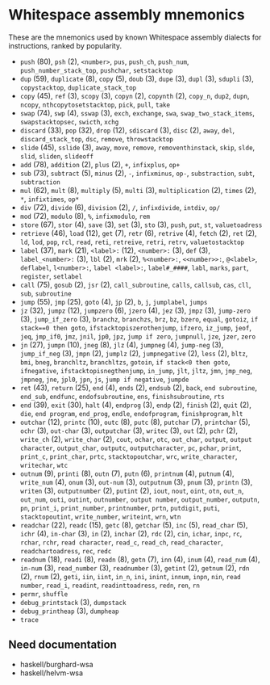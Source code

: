 # Whitespace assembly mnemonics

<!-- Generated by tools/generate_assembly.jq; DO NOT EDIT. -->

These are the mnemonics used by known Whitespace assembly dialects for
instructions, ranked by popularity.

- `push` (80), `psh` (2), `<number>`, `pus`, `push_ch`, `push_num`, `push_number_stack_top`, `pushchar`, `setstacktop`
- `dup` (59), `duplicate` (8), `copy` (5), `doub` (3), `dupe` (3), `dupl` (3), `sdupli` (3), `copystacktop`, `duplicate_stack_top`
- `copy` (45), `ref` (3), `scopy` (3), `copyn` (2), `copynth` (2), `copy_n`, `dup2`, `dupn`, `ncopy`, `nthcopytosetstacktop`, `pick`, `pull`, `take`
- `swap` (74), `swp` (4), `sswap` (3), `exch`, `exchange`, `swa`, `swap_two_stack_items`, `swapstacktopsec`, `swicth`, `xchg`
- `discard` (33), `pop` (32), `drop` (12), `sdiscard` (3), `disc` (2), `away`, `del`, `discard_stack_top`, `dsc`, `remove`, `throwstacktop`
- `slide` (45), `sslide` (3), `away`, `move`, `remove`, `removenthinstack`, `skip`, `slde`, `slid`, `sliden`, `slideoff`
- `add` (78), `addition` (2), `plus` (2), `+`, `infixplus`, `op+`
- `sub` (73), `subtract` (5), `minus` (2), `-`, `infixminus`, `op-`, `substraction`, `subt`, `subtraction`
- `mul` (62), `mult` (8), `multiply` (5), `multi` (3), `multiplication` (2), `times` (2), `*`, `infixtimes`, `op*`
- `div` (72), `divide` (6), `division` (2), `/`, `infixdivide`, `intdiv`, `op/`
- `mod` (72), `modulo` (8), `%`, `infixmodulo`, `rem`
- `store` (67), `stor` (4), `save` (3), `set` (3), `sto` (3), `push`, `put`, `st`, `valuetoadress`
- `retrieve` (46), `load` (12), `get` (7), `retr` (6), `retrive` (4), `fetch` (2), `ret` (2), `ld`, `lod`, `pop`, `rcl`, `read`, `reti`, `retreive`, `retri`, `retrv`, `valuetostacktop`
- `label` (37), `mark` (21), `<label>:` (12), `<number>:` (3), `def` (3), `label_<number>:` (3), `lbl` (2), `mrk` (2), `%<number>:`, `<<number>>:`, `@<label>`, `deflabel`, `l<number>:`, `label <label>:`, `label#_####`, `labl`, `marks`, `part`, `register`, `setlabel`
- `call` (75), `gosub` (2), `jsr` (2), `call_subroutine`, `calls`, `callsub`, `cas`, `cll`, `sub`, `subroutine`
- `jump` (55), `jmp` (25), `goto` (4), `jp` (2), `b`, `j`, `jumplabel`, `jumps`
- `jz` (32), `jumpz` (12), `jumpzero` (6), `jzero` (4), `jez` (3), `jmpz` (3), `jump-zero` (3), `jump_if_zero` (3), `branchz`, `branchzs`, `brz`, `bz`, `bzero`, `equal`, `gotoiz`, `if stack==0 then goto`, `ifstacktopiszerothenjump`, `ifzero`, `iz_jump`, `jeof`, `jeq`, `jmp_if0`, `jmz`, `jnil`, `jp0`, `jpz`, `jump if zero`, `jumpnull`, `jze`, `jzer`, `zero`
- `jn` (27), `jumpn` (10), `jneg` (8), `jlz` (4), `jumpneg` (4), `jump-neg` (3), `jump_if_neg` (3), `jmpn` (2), `jumplz` (2), `jumpnegative` (2), `less` (2), `bltz`, `bmi`, `bneg`, `branchltz`, `branchltzs`, `gotoin`, `if stack<0 then goto`, `ifnegative`, `ifstacktopisnegthenjump`, `in_jump`, `jlt`, `jltz`, `jmn`, `jmp_neg`, `jmpneg`, `jne`, `jpl0`, `jpn`, `js`, `jump if negative`, `jumpde`
- `ret` (43), `return` (25), `end` (4), `ends` (2), `endsub` (2), `back`, `end subroutine`, `end_sub`, `endfunc`, `endofsubroutine`, `ens`, `finishsubroutine`, `rts`
- `end` (39), `exit` (30), `halt` (4), `endprog` (3), `endp` (2), `finish` (2), `quit` (2), `die`, `end program`, `end_prog`, `endle`, `endofprogram`, `finishprogram`, `hlt`
- `outchar` (12), `printc` (10), `outc` (8), `putc` (8), `putchar` (7), `printchar` (5), `ochr` (3), `out-char` (3), `outputchar` (3), `writec` (3), `out` (2), `pchr` (2), `write_ch` (2), `write_char` (2), `cout`, `ochar`, `otc`, `out_char`, `output`, `output character`, `output_char`, `outputc`, `outputcharacter`, `pc`, `pchar`, `print`, `print_c`, `print_char`, `prtc`, `stacktopoutchar`, `wrc`, `write_character`, `writechar`, `wtc`
- `outnum` (9), `printi` (8), `outn` (7), `putn` (6), `printnum` (4), `putnum` (4), `write_num` (4), `onum` (3), `out-num` (3), `outputnum` (3), `pnum` (3), `printn` (3), `writen` (3), `outputnumber` (2), `putint` (2), `iout`, `nout`, `oint`, `otn`, `out_n`, `out_num`, `outi`, `outint`, `outnumber`, `output number`, `output_number`, `outputn`, `pn`, `print_i`, `print_number`, `printnumber`, `prtn`, `putdigit`, `puti`, `stacktopoutint`, `write_number`, `writeint`, `wrn`, `wtn`
- `readchar` (22), `readc` (15), `getc` (8), `getchar` (5), `inc` (5), `read_char` (5), `ichr` (4), `in-char` (3), `in` (2), `inchar` (2), `rdc` (2), `cin`, `ichar`, `inpc`, `rc`, `rchar`, `rchr`, `read character`, `read_c`, `read_ch`, `read_character`, `readchartoadress`, `rec`, `redc`
- `readnum` (18), `readi` (8), `readn` (8), `getn` (7), `inn` (4), `inum` (4), `read_num` (4), `in-num` (3), `read_number` (3), `readnumber` (3), `getint` (2), `getnum` (2), `rdn` (2), `rnum` (2), `geti`, `iin`, `iint`, `in_n`, `ini`, `inint`, `innum`, `inpn`, `nin`, `read number`, `read_i`, `readint`, `readinttoadress`, `redn`, `ren`, `rn`
- `permr`, `shuffle`
- `debug_printstack` (3), `dumpstack`
- `debug_printheap` (3), `dumpheap`
- `trace`

## Need documentation

- haskell/burghard-wsa
- haskell/helvm-wsa
